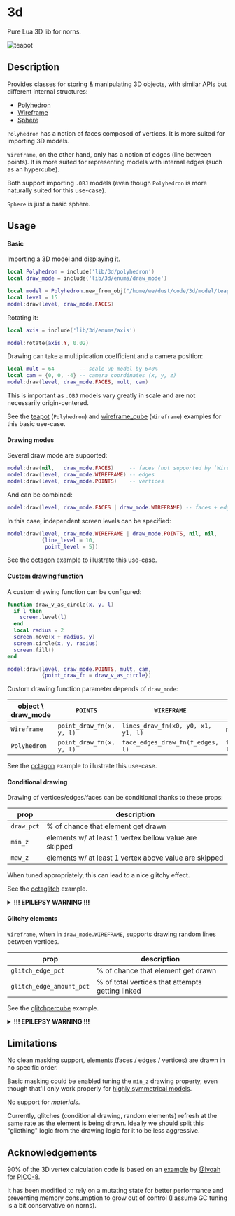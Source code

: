 # 3d

Pure Lua 3D lib for norns.

![teapot](https://www.eigenbahn.com/assets/gif/norns_3d_teapot.gif)


## Description

Provides classes for storing & manipulating 3D objects, with similar APIs but different internal structures:

 - [Polyhedron](./lib/3d/polyhedron.lua)
 - [Wireframe](./lib/3d/wireframe.lua)
 - [Sphere](./lib/3d/sphere.lua)

`Polyhedron` has a notion of faces composed of vertices. It is more suited for importing 3D models.

`Wireframe`, on the other hand, only has a notion of edges (line between points). It is more suited for representing models with internal edges (such as an hypercube).

Both support importing `.OBJ` models (even though `Polyhedron` is more naturally suited for this use-case).

`Sphere` is just a basic sphere.


## Usage

#### Basic

Importing a 3D model and displaying it.

```lua
local Polyhedron = include('lib/3d/polyhedron')
local draw_mode = include('lib/3d/enums/draw_mode')

local model = Polyhedron.new_from_obj("/home/we/dust/code/3d/model/teapot.obj")
local level = 15
model:draw(level, draw_mode.FACES)
```

Rotating it:

```lua
local axis = include('lib/3d/enums/axis')

model:rotate(axis.Y, 0.02)
```

Drawing can take a multiplication coefficient and a camera position:

```lua
local mult = 64        -- scale up model by 640%
local cam = {0, 0, -4} -- camera coordinates (x, y, z)
model:draw(level, draw_mode.FACES, mult, cam)
```

This is important as `.OBJ` models vary greatly in scale and are not necessarily origin-centered.

See the [teapot](./obj_teapot.lua) (`Polyhedron`) and [wireframe_cube](./wireframe_cube.lua) (`Wireframe`) examples for this basic use-case.


#### Drawing modes

Several draw mode are supported:

```lua
model:draw(nil,   draw_mode.FACES)     -- faces (not supported by `Wireframe`)
model:draw(level, draw_mode.WIREFRAME) -- edges
model:draw(level, draw_mode.POINTS)    -- vertices
```

And can be combined:

```lua
model:draw(level, draw_mode.FACES | draw_mode.WIREFRAME) -- faces + edges
```

In this case, independent screen levels can be specified:

```lua
model:draw(level, draw_mode.WIREFRAME | draw_mode.POINTS, nil, nil,
           {line_level = 10,
            point_level = 5})
```

See the [octagon](./obj_octagon.lua) example to illustrate this use-case.


#### Custom drawing function

A custom drawing function can be configured:

```lua
function draw_v_as_circle(x, y, l)
  if l then
    screen.level(l)
  end
  local radius = 2
  screen.move(x + radius, y)
  screen.circle(x, y, radius)
  screen.fill()
end

model:draw(level, draw_mode.POINTS, mult, cam,
           {point_draw_fn = draw_v_as_circle})
```

Custom drawing function parameter depends of `draw_mode`:

| object \ draw_mode | `POINTS`                 | `WIREFRAME`                        | `FACES`                    |
| ---                | ---                      | ---                                | ---                        |
| `Wireframe`        | `point_draw_fn(x, y, l)` | `lines_draw_fn(x0, y0, x1, y1, l)` | n/a                        |
| `Polyhedron`       | `point_draw_fn(x, y, l)` | `face_edges_draw_fn(f_edges, l)`   | `face_draw_fn(f_edges, l)` |


See the [octagon](./obj_octagon.lua) example to illustrate this use-case.


#### Conditional drawing

Drawing of vertices/edges/faces can be conditional thanks to these props:

| prop       | description                                            |
| ---        | ---                                                    |
| `draw_pct` | % of chance that element get drawn                     |
| `min_z`    | elements w/ at least 1 vertex bellow value are skipped |
| `maw_z`    | elements w/ at least 1 vertex above value are skipped |

When tuned appropriately, this can lead to a nice glitchy effect.

See the [octaglitch](./obj_octaglitch.lua) example.

<details><summary markdown="span"><b>!!! EPILEPSY WARNING !!!</b></summary>
<img src="https://www.eigenbahn.com/assets/gif/norns_3d_glitch.gif"/>
</details>


#### Glitchy elements

`Wireframe`, when in `draw_mode.WIREFRAME`, supports drawing random lines between vertices.

| prop                     | description                                      |
| ---                      | ---                                              |
| `glitch_edge_pct`        | % of chance that element get drawn               |
| `glitch_edge_amount_pct` | % of total vertices that attempts getting linked |

See the [glitchpercube](./obj_glitchpercube.lua) example.

<details><summary markdown="span"><b>!!! EPILEPSY WARNING !!!</b></summary>
<img src="https://www.eigenbahn.com/assets/gif/norns_3d_glitchpercube.gif"/>
</details>


## Limitations

No clean masking support, elements (faces / edges / vertices) are drawn in no specific order.

Basic masking could be enabled tuning the `min_z` drawing property, even though that'll only work properly for [highly symmetrical models](https://en.wikipedia.org/wiki/Polyhedron#Symmetries).

No support for *materials*.

Currently, glitches (conditional drawing, random elements) refresh at the same rate as the element is being drawn. Ideally we should split this "glicthing" logic from the drawing logic for it to be less aggressive.


## Acknowledgements

90% of the 3D vertex calculation code is based on an [example](https://gist.github.com/Ivoah/477775d13e142b2c89ba) by [@Ivoah](https://github.com/Ivoah) for [PICO-8](https://www.lexaloffle.com/pico-8.php).

It has been modified to rely on a mutating state for better performance and preventing memory consumption to grow out of control (I assume GC tuning is a bit conservative on norns).
